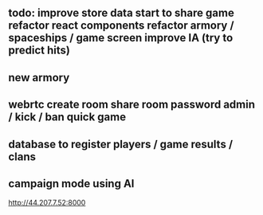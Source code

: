 todo:
    improve store data
    start to share game
    refactor react components
    refactor armory / spaceships / game screen
    improve IA (try to predict hits)
----
new armory
----
webrtc
    create room
    share room
    password
    admin / kick / ban
    quick game
-----
database to register players / game results / clans
-----
campaign mode using AI
-----

http://44.207.7.52:8000